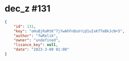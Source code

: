 
# dec_z #131
                
```JSON
{
    "id": 131,
    "key": "oHuBjRaRtK^7jYwAhFnDuVrL@1uIxKfTeBkJcN+5",
    "author": "fwRelik",
    "owner": "undefined",
    "lisance_key": null,
    "date": "2023-3-09 01:00"
}
```
    